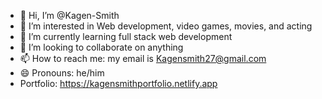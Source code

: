 - 👋 Hi, I’m @Kagen-Smith
- 👀 I’m interested in Web development, video games, movies, and acting
- 🌱 I’m currently learning full stack web development
- 💞️ I’m looking to collaborate on anything
- 📫 How to reach me: my email is Kagensmith27@gmail.com
- 😄 Pronouns: he/him
- Portfolio: https://kagensmithportfolio.netlify.app

<!---
Kagen-Smith/Kagen-Smith is a ✨ special ✨ repository because its `README.md` (this file) appears on your GitHub profile.
You can click the Preview link to take a look at your changes.
--->
